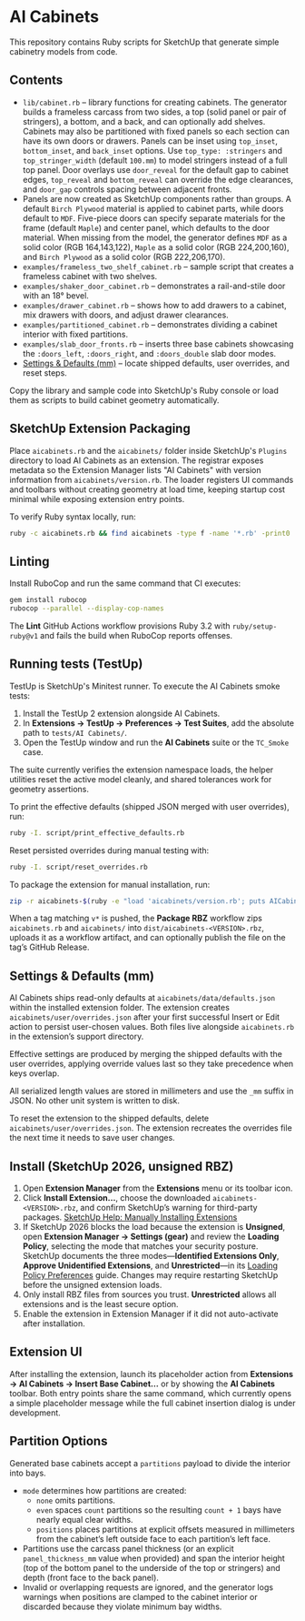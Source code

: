 # AI Cabinets

This repository contains Ruby scripts for SketchUp that generate simple cabinetry models from code.

## Contents

- `lib/cabinet.rb` – library functions for creating cabinets. The generator builds a frameless carcass from two sides, a top (solid panel or pair of stringers), a bottom, and a back, and can optionally add shelves. Cabinets may also be partitioned with fixed panels so each section can have its own doors or drawers. Panels can be inset using `top_inset`, `bottom_inset`, and `back_inset` options. Use `top_type: :stringers` and `top_stringer_width` (default `100.mm`) to model stringers instead of a full top panel. Door overlays use `door_reveal` for the default gap to cabinet edges, `top_reveal` and `bottom_reveal` can override the edge clearances, and `door_gap` controls spacing between adjacent fronts.
- Panels are now created as SketchUp components rather than groups. A default `Birch Plywood` material is applied to cabinet parts, while doors default to `MDF`. Five-piece doors can specify separate materials for the frame (default `Maple`) and center panel, which defaults to the door material.
  When missing from the model, the generator defines `MDF` as a solid color (RGB 164,143,122), `Maple` as a solid color (RGB 224,200,160), and `Birch Plywood` as a solid color (RGB 222,206,170).
- `examples/frameless_two_shelf_cabinet.rb` – sample script that creates a frameless cabinet with two shelves.
- `examples/shaker_door_cabinet.rb` – demonstrates a rail-and-stile door with an 18° bevel.
- `examples/drawer_cabinet.rb` – shows how to add drawers to a cabinet, mix drawers with doors, and adjust drawer clearances.
- `examples/partitioned_cabinet.rb` – demonstrates dividing a cabinet interior with fixed partitions.
- `examples/slab_door_fronts.rb` – inserts three base cabinets showcasing the `:doors_left`, `:doors_right`, and `:doors_double` slab door modes.
- [Settings & Defaults (mm)](#settings--defaults-mm) – locate shipped defaults, user overrides, and reset steps.

Copy the library and sample code into SketchUp's Ruby console or load them as scripts to build cabinet geometry automatically.

## SketchUp Extension Packaging

Place `aicabinets.rb` and the `aicabinets/` folder inside SketchUp's `Plugins` directory to load AI Cabinets as an extension. The registrar exposes metadata so the Extension Manager lists "AI Cabinets" with version information from `aicabinets/version.rb`. The loader registers UI commands and toolbars without creating geometry at load time, keeping startup cost minimal while exposing extension entry points.

To verify Ruby syntax locally, run:

```sh
ruby -c aicabinets.rb && find aicabinets -type f -name '*.rb' -print0 | xargs -0 -n1 ruby -c
```

## Linting

Install RuboCop and run the same command that CI executes:

```sh
gem install rubocop
rubocop --parallel --display-cop-names
```

The **Lint** GitHub Actions workflow provisions Ruby 3.2 with `ruby/setup-ruby@v1` and fails the build when RuboCop reports offenses.

## Running tests (TestUp)

TestUp is SketchUp's Minitest runner. To execute the AI Cabinets smoke tests:

1. Install the TestUp 2 extension alongside AI Cabinets.
2. In **Extensions → TestUp → Preferences → Test Suites**, add the absolute path to `tests/AI Cabinets/`.
3. Open the TestUp window and run the **AI Cabinets** suite or the `TC_Smoke` case.

The suite currently verifies the extension namespace loads, the helper utilities reset the active model cleanly, and shared tolerances work for geometry assertions.

To print the effective defaults (shipped JSON merged with user overrides), run:

```sh
ruby -I. script/print_effective_defaults.rb
```

Reset persisted overrides during manual testing with:

```sh
ruby -I. script/reset_overrides.rb
```

To package the extension for manual installation, run:

```sh
zip -r aicabinets-$(ruby -e "load 'aicabinets/version.rb'; puts AICabinets::VERSION").rbz aicabinets.rb aicabinets/
```

When a tag matching `v*` is pushed, the **Package RBZ** workflow zips `aicabinets.rb` and `aicabinets/` into `dist/aicabinets-<VERSION>.rbz`, uploads it as a workflow artifact, and can optionally publish the file on the tag’s GitHub Release.

## Settings & Defaults (mm)

AI Cabinets ships read-only defaults at `aicabinets/data/defaults.json` within the installed extension folder. The extension creates `aicabinets/user/overrides.json` after your first successful Insert or Edit action to persist user-chosen values. Both files live alongside `aicabinets.rb` in the extension’s support directory.

Effective settings are produced by merging the shipped defaults with the user overrides, applying override values last so they take precedence when keys overlap.

All serialized length values are stored in millimeters and use the `_mm` suffix in JSON. No other unit system is written to disk.

To reset the extension to the shipped defaults, delete `aicabinets/user/overrides.json`. The extension recreates the overrides file the next time it needs to save user changes.

## Install (SketchUp 2026, unsigned RBZ)

1. Open **Extension Manager** from the **Extensions** menu or its toolbar icon.
2. Click **Install Extension…**, choose the downloaded `aicabinets-<VERSION>.rbz`, and confirm SketchUp’s warning for third-party packages. [SketchUp Help: Manually Installing Extensions](https://help.sketchup.com/en/sketchup/installing-extensions)
3. If SketchUp 2026 blocks the load because the extension is **Unsigned**, open **Extension Manager → Settings (gear)** and review the **Loading Policy**, selecting the mode that matches your security posture. SketchUp documents the three modes—**Identified Extensions Only**, **Approve Unidentified Extensions**, and **Unrestricted**—in its [Loading Policy Preferences](https://help.sketchup.com/en/sketchup/loading-policy-preferences) guide. Changes may require restarting SketchUp before the unsigned extension loads.
4. Only install RBZ files from sources you trust. **Unrestricted** allows all extensions and is the least secure option.
5. Enable the extension in Extension Manager if it did not auto-activate after installation.

## Extension UI

After installing the extension, launch its placeholder action from **Extensions → AI Cabinets → Insert Base Cabinet…** or by showing the **AI Cabinets** toolbar. Both entry points share the same command, which currently opens a simple placeholder message while the full cabinet insertion dialog is under development.

## Partition Options

Generated base cabinets accept a `partitions` payload to divide the interior into bays.

- `mode` determines how partitions are created:
  - `none` omits partitions.
  - `even` spaces `count` partitions so the resulting `count + 1` bays have nearly equal clear widths.
  - `positions` places partitions at explicit offsets measured in millimeters from the cabinet’s left outside face to each partition’s left face.
- Partitions use the carcass panel thickness (or an explicit `panel_thickness_mm` value when provided) and span the interior height (top of the bottom panel to the underside of the top or stringers) and depth (front face to the back panel).
- Invalid or overlapping requests are ignored, and the generator logs warnings when positions are clamped to the cabinet interior or discarded because they violate minimum bay widths.
